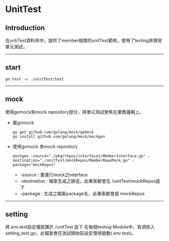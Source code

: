 # UnitTest
## **Introduction**
在untiTest資料夾中，提供了member相關的unitTest範例，使用了testing來撰寫單元測試，

---

## start
```
go test -v ./unitTest/test
```

---

## mock 
使用gomock來mock repository部分，將單元測試聚焦在業務邏輯上。
* 載gomock
    ```
    go get github.com/golang/mock/gomock
    go install github.com/golang/mock/mockgen
    ```
* 使用gomock 來mock repository
    ```
    mockgen -source="./pkg/repos/interfaces/MemberInterface.go" -destination="./unitTest/mockRepos/MemberRepoMock.go" -package="mockRepos"
    ```
    * -source : 要進行mock之interface
    * -destination : 檔案生成之路徑，此專案都會在 /unitTest/mockRepos底下
    * -package : 生成之檔案package名，此專案都會是 mockRepos

---

## setting
將.env.test設定檔放置於 /unitTest 底下
在每個testing Module中，皆須放入setting_test.go，此檔案會在測試開始前設定環境變數(.env.test)。
